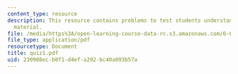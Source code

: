 ```yaml
---
content_type: resource
description: This resource contains problems to test students understanding of course
  material.
file: /media/https%3A/open-learning-course-data-rc.s3.amazonaws.com/6-630-electromagnetics-fall-2006/230908ecb0f1d4efa292bc40a093b57a_quiz1.pdf
file_type: application/pdf
resourcetype: Document
title: quiz1.pdf
uid: 230908ec-b0f1-d4ef-a292-bc40a093b57a
---
```

